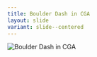 ```yaml
---
title: Boulder Dash in CGA
layout: slide
variant: slide--centered
---
```

![Boulder Dash in CGA](/images/cga.png)
